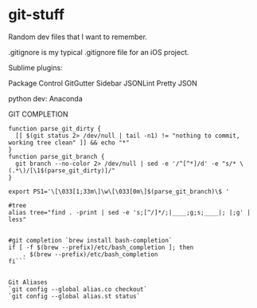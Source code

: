 git-stuff
=========

Random dev files that I want to remember.

.gitignore is my typical .gitignore file for an iOS project.

Sublime plugins:

Package Control
GitGutter
Sidebar
JSONLint
Pretty JSON

python dev:
Anaconda

GIT COMPLETION
```#git-aware-prompt
function parse_git_dirty {
  [[ $(git status 2> /dev/null | tail -n1) != "nothing to commit, working tree clean" ]] && echo "*"
}
function parse_git_branch {
  git branch --no-color 2> /dev/null | sed -e '/^[^*]/d' -e "s/* \(.*\)/[\1$(parse_git_dirty)]/"
}

export PS1='\[\033[1;33m\]\w\[\033[0m\]$(parse_git_branch)\$ '

#tree
alias tree="find . -print | sed -e 's;[^/]*/;|____;g;s;____|; |;g' | less"


#git completion `brew install bash-completion`
if [ -f $(brew --prefix)/etc/bash_completion ]; then
    . $(brew --prefix)/etc/bash_completion
fi```


Git Aliases
`git config --global alias.co checkout`
`git config --global alias.st status`
